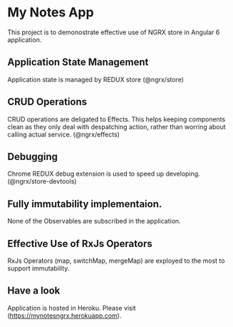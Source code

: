 # My Notes App

This project is to demonostrate effective use of NGRX store in Angular 6 application.

## Application State Management

Application state is managed by REDUX store (@ngrx/store)

## CRUD Operations

CRUD operations are deligated to Effects. This helps keeping components clean as they only deal with despatching action, rather than worring about calling actual service. (@ngrx/effects)

## Debugging

Chrome REDUX debug extension is used to speed up developing. (@ngrx/store-devtools)

## Fully immutability implementaion.

None of the Observables are subscribed in the application. 

## Effective Use of RxJs Operators

RxJs Operators (map, switchMap, mergeMap) are exployed to the most to support immutability.

## Have a look

Application is hosted in Heroku. Please visit (https://mynotesngrx.herokuapp.com).
